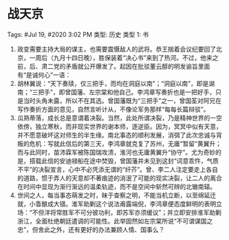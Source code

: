 # 战天京

Tags: #Jul 19, #2020 3:02 PM
类型: 历史
类型 1: 书

1. 政变需要主持大局的谋主，也需要震慑敌人的武将。恭王揣着会议纪要回了北京，一周后（九月十四日晚），胜保装着“决心书”来到了热河。不过，他来之前，后、肃二党的矛盾就公开爆发了。起因在批驳董云醇的明发谕旨里面有“是诚何心”一语：
2. 胡林翼说：“天下奏牍，仅三把手，而均在洞庭以南”；“洞庭以南”，即是湖南；“三把手”，即曾国藩、左宗棠和他自己。李鸿章写奏折也是一把好手，只是当时头角未露，所以不在其选。曾国藩既为“三把手”之一，曾国荃对阿兄在写作奏折方面的意见，自然言听计从，不像论军务那样“每每长篇辩驳”。
3. 瓜熟蒂落，成长总是意谓着决裂。当然，此处所谓决裂，乃是精神世界的一空依傍，独立寒秋，而非现实世界的谢本师，逐逆臣。因为，冥冥中似有天意，并不愿意破坏这对师生的半生缘。南北事态的顺利发展，消弭了此次忠诚与背叛的危机：写就此信后的第三天，李鸿章就克复了苏州，无庸“暂留”黄翼升；而与此同时，苗沛霖军被陈国瑞攻溃，淮河也无庸黄翼升“协守”。尤为奇妙的是，搭载此信的安迪禄船在途中焚毁，曾国藩并未见到这封“词意乖忤，气质不平”的决裂宣言，心中不必凭添无谓的“纤芥”。曾、李二人注定要走上各自的道路，惯于弄人的天意却不著痕迹的消泯了可能的现实决裂，让二人的离合在时间中显现为渐行渐远的温柔轨迹，而不是空间中斩然可辨的北辙南辕。
4. 世间之人，每当事态萌发之时，昧于查察之明，不能当机立断，以至绵延迁就，小眚酿成大错。淮军助剿这个说法甫露端倪，李鸿章便态度鲜明的表明立场：“不但洋将常胜军不可分彼功利，即苏军亦须缓议”；并立即安排淮军助剿浙江，全面杜绝朝廷遣调的可能性。此举固然如左宗棠所说“不可谓谋国之忠”，但舍此之外，还有更好的办法兼顾人情、国事么？

